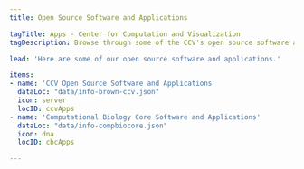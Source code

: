```yaml
---
title: Open Source Software and Applications

tagTitle: Apps - Center for Computation and Visualization
tagDescription: Browse through some of the CCV's open source software and applications.

lead: 'Here are some of our open source software and applications.'

items:
- name: 'CCV Open Source Software and Applications'
  dataLoc: "data/info-brown-ccv.json"
  icon: server
  locID: ccvApps
- name: 'Computational Biology Core Software and Applications'
  dataLoc: "data/info-compbiocore.json"
  icon: dna
  locID: cbcApps

---
```

